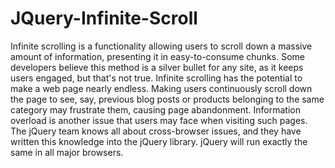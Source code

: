 # JQuery-Infinite-Scroll
Infinite scrolling is a functionality allowing users to scroll down a massive amount of information, presenting it in easy-to-consume chunks. Some developers believe this method is a silver bullet for any site, as it keeps users engaged, but that's not true.  Infinite scrolling has the potential to make a web page nearly endless. Making users continuously scroll down the page to see, say, previous blog posts or products belonging to the same category may frustrate them, causing page abandonment. Information overload is another issue that users may face when visiting such pages.  The jQuery team knows all about cross-browser issues, and they have written this knowledge into the jQuery library. jQuery will run exactly the same in all major browsers.
